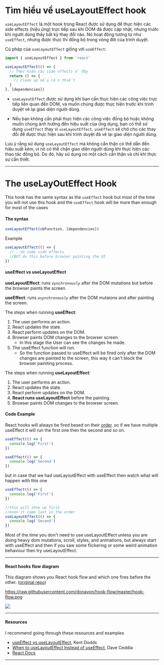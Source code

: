 # Tìm hiểu về useLayoutEffect hook

`useLayoutEffect` là một hook trong React được sử dụng để thực hiện các side effects (hiệu ứng) trực tiếp sau khi DOM đã được cập nhật, nhưng trước khi người dùng thấy bất kỳ thay đổi nào. Nó hoạt động tương tự như `useEffect`, nhưng được thực thi đồng bộ trong vòng đời của trình duyệt.

Cú pháp của `useLayoutEffect` giống với `useEffect`:

```js
import { useLayoutEffect } from 'react'

useLayoutEffect(() => {
  // Thực hiện các side effects ở đây
  return () => {
    // Clean up nếu cần thiết
  }
}, [dependencies])
```

- `useLayoutEffect` được sử dụng khi bạn cần thực hiện các công việc trực tiếp liên quan đến DOM, và muốn chúng được thực hiện trước khi trình duyệt vẽ lại giao diện người dùng.

- Nếu bạn không cần phải thực hiện các công việc đồng bộ hoặc không muốn chúng ảnh hưởng đến hiệu suất của ứng dụng, bạn có thể sử dụng `useEffect` thay vì `useLayoutEffect`. `useEffect` sẽ chờ cho các thay đổi để được thực hiện sau khi trình duyệt đã vẽ lại giao diện người dùng.

Lưu ý rằng sử dụng `useLayoutEffect` mà không cẩn thận có thể dẫn đến hiệu suất kém, vì nó có thể chặn giao diện người dùng khi thực hiện các thao tác đồng bộ. Do đó, hãy sử dụng nó một cách cẩn thận và chỉ khi thực sự cần thiết.

---

# The useLayOutEffect Hook

This hook has the same syntax as the `useEffect` hook but most of the time you will not use this hook and the `useEffect` hook will be more than enough for most of the cases

#### The syntax

```js
useLayoutEffect(cbFunction, [dependencies])
```

Example

```js
useLayoutEffect(() => {
  //...do some side effects
  //BUT do this before browser painting the UI
})
```

#### useEffect vs useLayoutEffect

**useLayoutEffect**: runs _`synchronously`_ after the DOM mutations but before the browser paints the screen.

**useEffect**: runs _`asynchronously`_ after the DOM mutaions and after painting the screen.

The steps when running **useEffect**:

1. The user performs an action.
2. React updates the state.
3. React perform updates on the DOM.
4. Browser paints DOM changes to the browser screen.
   - In this stage the User can see the changes he made.
5. The useEffect function will run.
   - So the function passed to useEffect will be fired only after the DOM changes are painted to the screen, this way it can't block the browser painiting process.

The steps when running **useLayoutEffect**:

1. The user performs an action.
2. React updates the state.
3. React perform updates on the DOM.
4. **React runs useLayoutEffect** before the painting.
5. Browser paints DOM changes to the browser screen.

#### Code Example

React hooks will always be fired based on their [order](https://reactjs.org/docs/hooks-rules.html#explanation).
so if we have multiple useEffect it will run the first one then the second and so on.

```js
useEffect(() => {
  console.log('First')
})

useEffect(() => {
  console.log('Second')
})
```

but in case that we had useLayoutEffect with useEffect then watch what will happen with this one

```js
useEffect(() => {
  console.log('First')
})

//this will show up first
//even it came last in the order
useLayoutEffect(() => {
  console.log('Second')
})
```

Most of the time you don't need to use useLayoutEffect unless you are doing heavy dom mutations, scroll, styles, and animations, but always start with useEffect and then if you saw some flickering or some weird animation behaviour then try useLayoutEffect.

---

#### React hooks flow diagram

This diagram shows you React hook flow and which one fires before the other. ([original repo](https://github.com/donavon/hook-flow))

https://raw.githubusercontent.com/donavon/hook-flow/master/hook-flow.png

![](https://i.imgur.com/RcuMh1H.png)

---

#### Resources

I recommend going through these resources and examples

- [useEffect vs useLayoutEffect](https://kentcdodds.com/blog/useeffect-vs-uselayouteffect), Kent Dodds
- [When to useLayoutEffect Instead of useEffect](https://daveceddia.com/useeffect-vs-uselayouteffect/), Dave Ceddia
- [React Docs](https://reactjs.org/docs/hooks-reference.html#uselayouteffect)

---

